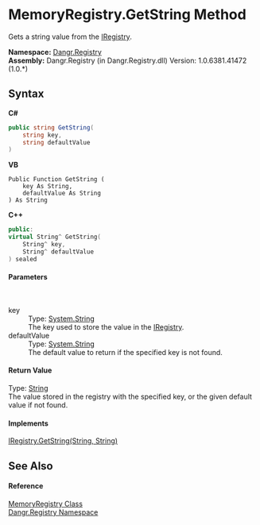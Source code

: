 # MemoryRegistry.GetString Method 
 

Gets a string value from the <a href="T_Dangr_Registry_IRegistry">IRegistry</a>.

**Namespace:**&nbsp;<a href="N_Dangr_Registry">Dangr.Registry</a><br />**Assembly:**&nbsp;Dangr.Registry (in Dangr.Registry.dll) Version: 1.0.6381.41472 (1.0.*)

## Syntax

**C#**<br />
``` C#
public string GetString(
	string key,
	string defaultValue
)
```

**VB**<br />
``` VB
Public Function GetString ( 
	key As String,
	defaultValue As String
) As String
```

**C++**<br />
``` C++
public:
virtual String^ GetString(
	String^ key, 
	String^ defaultValue
) sealed
```


#### Parameters
&nbsp;<dl><dt>key</dt><dd>Type: <a href="http://msdn2.microsoft.com/en-us/library/s1wwdcbf" target="_blank">System.String</a><br />The key used to store the value in the <a href="T_Dangr_Registry_IRegistry">IRegistry</a>.</dd><dt>defaultValue</dt><dd>Type: <a href="http://msdn2.microsoft.com/en-us/library/s1wwdcbf" target="_blank">System.String</a><br />The default value to return if the specified key is not found.</dd></dl>

#### Return Value
Type: <a href="http://msdn2.microsoft.com/en-us/library/s1wwdcbf" target="_blank">String</a><br />The value stored in the registry with the specified key, or the given default value if not found.

#### Implements
<a href="M_Dangr_Registry_IRegistry_GetString">IRegistry.GetString(String, String)</a><br />

## See Also


#### Reference
<a href="T_Dangr_Registry_MemoryRegistry">MemoryRegistry Class</a><br /><a href="N_Dangr_Registry">Dangr.Registry Namespace</a><br />